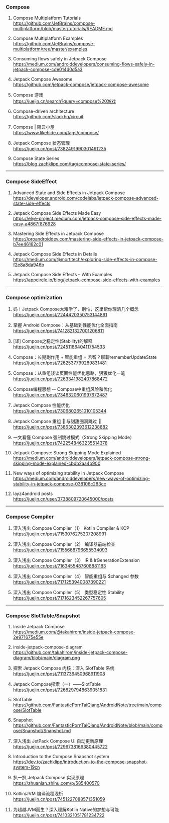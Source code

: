 ### Compose
1. Compose Multiplatform Tutorials  
https://github.com/JetBrains/compose-multiplatform/blob/master/tutorials/README.md

1. Compose Multiplatform Examples  
https://github.com/JetBrains/compose-multiplatform/tree/master/examples

1. Consuming flows safely in Jetpack Compose  
https://medium.com/androiddevelopers/consuming-flows-safely-in-jetpack-compose-cde014d0d5a3

1. Jetpack Compose Awesome  
https://github.com/jetpack-compose/jetpack-compose-awesome

1. Compose 游戏  
https://juejin.cn/search?query=compose%20游戏

1. Compose-driven architecture  
https://github.com/slackhq/circuit

1. Compose | 隐云小屋  
https://www.likehide.com/tags/compose/

1. Jetpack Compose 状态管理  
https://juejin.cn/post/7382491990301491235

1. Compose State Series  
https://blog.zachklipp.com/tag/compose-state-series/

---

### Compose SideEffect
1. Advanced State and Side Effects in Jetpack Compose  
https://developer.android.com/codelabs/jetpack-compose-advanced-state-side-effects

1. Jetpack Compose Side Effects Made Easy  
https://elye-project.medium.com/jetpack-compose-side-effects-made-easy-a4867f876928

1. Mastering Side Effects in Jetpack Compose  
https://proandroiddev.com/mastering-side-effects-in-jetpack-compose-b7ee46162c01

1. Jetpack Compose Side Effects in Details  
https://medium.com/@mortitech/exploring-side-effects-in-compose-f2e8a8da946b

1. Jetpack Compose Side Effects – With Examples  
https://appcircle.io/blog/jetpack-compose-side-effects-with-examples

---

### Compose optimization
1. 妈！Jetpack Compose太难学了，别怕，这里帮你理清几个概念  
https://juejin.cn/post/7244420350753144891

1. 掌握 Android Compose：从基础到性能优化全面指南  
https://juejin.cn/post/7412821327001206811

1. [译] Compose之稳定性(Stability)的解释  
https://juejin.cn/post/7245118640411754533

1. Compose：长期副作用 + 智能重组 = 若智？聊聊rememberUpdateState  
https://juejin.cn/post/7262537799289831481

1. Compose：从重组谈谈页面性能优化思路，狠狠优化一笔  
https://juejin.cn/post/7263341982407868472

1. Compose编程思想 -- Compose中重组风险和优化  
https://juejin.cn/post/7348320601997672487

1. Jetpack Compose 性能优化  
https://juejin.cn/post/7306802651010105344

1. Jetpack Compose 重组 🔄 与甜甜圈洞跳过 🍩  
https://juejin.cn/post/7386302393612238882

1. 一文看懂 Compose 强制跳过模式（Strong Skipping Mode）  
https://juejin.cn/post/7422548463235514378

1. Jetpack Compose: Strong Skipping Mode Explained  
https://medium.com/androiddevelopers/jetpack-compose-strong-skipping-mode-explained-cbdb2aa4b900

1. New ways of optimizing stability in Jetpack Compose  
https://medium.com/androiddevelopers/new-ways-of-optimizing-stability-in-jetpack-compose-038106c283cc

1. layz4android posts  
https://juejin.cn/user/3738809720645000/posts

---

### Compose Compiler
1. 深入浅出 Compose Compiler（1） Kotlin Compiler & KCP  
https://juejin.cn/post/7153076275207208991

1. 深入浅出 Compose Compiler（2） 编译器前端检查  
https://juejin.cn/post/7155668796655534093

1. 深入浅出 Compose Compiler（3） IR & IrGenerationExtension  
https://juejin.cn/post/7163455487608881183

1. 深入浅出 Compose Compiler（4） 智能重组与 $changed 参数  
https://juejin.cn/post/7171253940087390221

1. 深入浅出 Compose Compiler（5） 类型稳定性 Stability  
https://juejin.cn/post/7171623452267757605

---

### Compose SlotTable/Snapshot
1. Inside Jetpack Compose  
https://medium.com/@takahirom/inside-jetpack-compose-2e971675e55e

1. inside-jetpack-compose-diagram  
https://github.com/takahirom/inside-jetpack-compose-diagram/blob/main/diagram.png

1. 探索 Jetpack Compose 内核：深入 SlotTable 系统  
https://juejin.cn/post/7113736450968911908

1. Jetpack Compose探索（一）——SlotTable  
https://juejin.cn/post/7268297948639051831

1. SlotTable  
https://github.com/FantasticPornTaiQiang/AndroidNote/tree/main/compose/SlotTable

1. Snapshot  
https://github.com/FantasticPornTaiQiang/AndroidNote/blob/main/compose/Snapshot/Snapshot.md

1. 深入浅出 JetPack Compose UI 自动更新原理  
https://juejin.cn/post/7296738166380445722

1. Introduction to the Compose Snapshot system  
https://dev.to/zachklipp/introduction-to-the-compose-snapshot-system-19cn

1. 扒一扒 Jetpack Compose 实现原理  
https://zhuanlan.zhihu.com/p/585400570

1. Kotlin/JVM 编译流程浅析  
https://juejin.cn/post/7451227088571351059

1. 为超越JVM而生？深入理解Kotlin Native的梦想与可能  
https://juejin.cn/post/7410321051781234722
